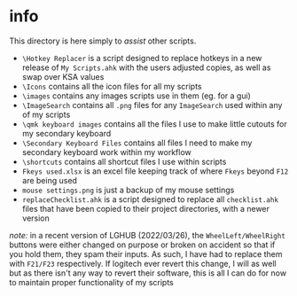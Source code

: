 # info
This directory is here simply to *assist* other scripts.

- `\Hotkey Replacer` is a script designed to replace hotkeys in a new release of `My Scripts.ahk` with the users adjusted copies, as well as swap over KSA values
- `\Icons` contains all the icon files for all my scripts
- `\images` contains any images scripts use in them (eg. for a gui)
- `\ImageSearch` contains all `.png` files for any `ImageSearch` used within any of my scripts
- `\qmk keyboard images` contains all the files I use to make little cutouts for my secondary keyboard
- `\Secondary Keyboard Files` contains all files I need to make my secondary keyboard work within my workflow
- `\shortcuts` contains all shortcut files I use within scripts
- `Fkeys used.xlsx` is an excel file keeping track of where `Fkeys` beyond `F12` are being used
- `mouse settings.png` is just a backup of my mouse settings
- `replaceChecklist.ahk` is a script designed to replace all `checklist.ahk` files that have been copied to their project directories, with a newer version

*note:* in a recent version of LGHUB (2022/03/26), the `WheelLeft/WheelRight` buttons were either changed on purpose or broken on accident so that if you hold them, they spam their inputs. As such, I have had to replace them with `F21/F23` respectively. If logitech ever revert this change, I will as well but as there isn't any way to revert their software, this is all I can do for now to maintain proper functionality of my scripts